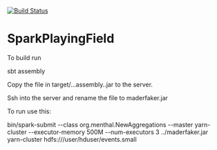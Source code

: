 [![Build Status](https://travis-ci.org/i-am-the-slime/SparkPlayingField.svg?branch=master)](https://travis-ci.org/i-am-the-slime/SparkPlayingField)

SparkPlayingField
=================

To build run

sbt assembly

Copy the file in target/...assembly..jar to the server.

Ssh into the server and rename the file to maderfaker.jar

To run use this:

bin/spark-submit   --class org.menthal.NewAggregations --master yarn-cluster --executor-memory 500M --num-executors 3  ../maderfaker.jar yarn-cluster hdfs:///user/hduser/events.small

